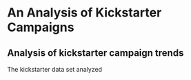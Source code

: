 # An Analysis of Kickstarter Campaigns
## Analysis of kickstarter campaign trends 
The kickstarter data set analyzed 
